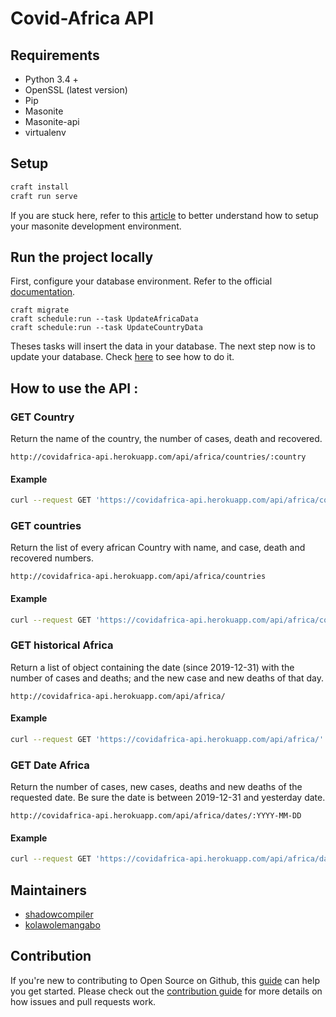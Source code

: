 # Covid-Africa API

## Requirements

- Python 3.4 +
- OpenSSL (latest version)
- Pip
- Masonite
- Masonite-api
- virtualenv

## Setup

```bash
craft install
craft run serve
```

If you are stuck here, refer to this [article](https://www.hellomasonite.com/post/setting-up-a-masonite-development-environment/) to better understand how to setup your masonite development environment.

## Run the project locally

First, configure your database environment. Refer to the official [documentation](https://docs.masoniteproject.com/orator-orm/database-migrations).

```
craft migrate
craft schedule:run --task UpdateAfricaData
craft schedule:run --task UpdateCountryData
```

Theses tasks will insert the data in your database. The next step now is to update your database. Check [here](https://github.com/Covid-Africa/covid-africa-api/blob/master/app/tasks/README.md) to see how to do it.

## How to use the API :

### GET Country

Return the name of the country, the number of cases, death and recovered.

```
http://covidafrica-api.herokuapp.com/api/africa/countries/:country
```

#### Example

```bash
curl --request GET 'https://covidafrica-api.herokuapp.com/api/africa/countries/Benin'
```

### GET countries

Return the list of every african Country with name, and case, death and recovered numbers.

```
http://covidafrica-api.herokuapp.com/api/africa/countries
```

#### Example

```bash
curl --request GET 'https://covidafrica-api.herokuapp.com/api/africa/countries'
```

### GET historical Africa

Return a list of object containing the date (since 2019-12-31) with the number of cases and deaths; and the new case and new deaths of that day.

```
http://covidafrica-api.herokuapp.com/api/africa/
```

#### Example

```bash
curl --request GET 'https://covidafrica-api.herokuapp.com/api/africa/'
```

### GET Date Africa

Return the number of cases, new cases, deaths and new deaths of the requested date.
Be sure the date is between 2019-12-31 and yesterday date.

```
http://covidafrica-api.herokuapp.com/api/africa/dates/:YYYY-MM-DD
```

#### Example

```bash
curl --request GET 'https://covidafrica-api.herokuapp.com/api/africa/date/2020-01-30'
```

## Maintainers

- [shadowcompiler](https://github.com/shadowcompiler)
- [kolawolemangabo](https://github.com/Kolawole39)

## Contribution

If you're new to contributing to Open Source on Github, this [guide](https://opensource.guide/how-to-contribute/) can help you get started. Please check out the [contribution guide](https://github.com/Covid-Africa/covid-africa-api/CONTRIBUTING.md) for more details on how issues and pull requests work.
